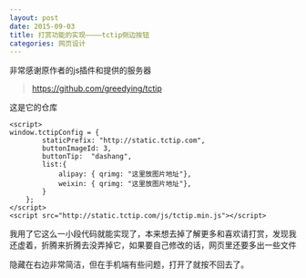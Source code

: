 ```yaml
---
layout: post
date: 2015-09-03
title: 打赏功能的实现————tctip侧边按钮
categories: 网页设计
---
```

非常感谢原作者的js插件和提供的服务器

>https://github.com/greedying/tctip

这是它的仓库

	<script>
	window.tctipConfig = {
			staticPrefix: "http://static.tctip.com",
			buttonImageId: 3,
			buttonTip:	"dashang",
			list:{
				alipay: { qrimg: "这里放图片地址"},
				weixin: { qrimg: "这里放图片地址"},
			}
		};
	</script>
	<script src="http://static.tctip.com/js/tctip.min.js"></script>

我用了它这么一小段代码就能实现了，本来想去掉了解更多和喜欢请打赏，发现我还虚着，折腾来折腾去没弄掉它，如果要自己修改的话，网页里还要多出一些文件

隐藏在右边非常简洁，但在手机端有些问题，打开了就按不回去了。